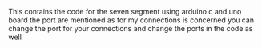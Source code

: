 This contains the code for the seven segment using arduino c and uno board
the port are mentioned as for my connections is concerned 
you can change the port for your connections and change the ports in  the code as well
